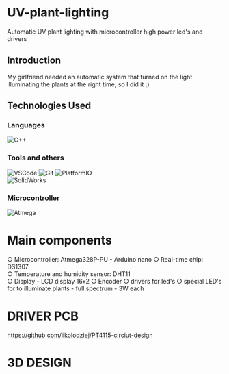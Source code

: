 # UV-plant-lighting
Automatic UV plant lighting with microcontroller high power led's and drivers

## Introduction
My girlfriend needed an automatic system that turned on the light illuminating the plants at the right time, so I did it ;)


## Technologies Used

### Languages
![C++](https://img.shields.io/badge/c++-%2300599C.svg?style=for-the-badge&logo=c%2B%2B&logoColor=white)

### Tools and others
![VSCode](https://img.shields.io/badge/VSCode-007ACC?style=for-the-badge) ![Git](https://img.shields.io/badge/git-%23FF0000.svg?style=for-the-badge&logo=git&logoColor=white) ![PlatformIO](https://img.shields.io/badge/PlatformIO-ebab34?style=for-the-badge) <br /> 
![SolidWorks](https://img.shields.io/badge/SolidWorks-SOLIDWORKS-white)

### Microcontroller
![Atmega](https://img.shields.io/badge/ATMEGA328-Atmega328-white)

# Main components
○ Microcontroller: Atmega328P-PU - Arduino nano
○ Real-time chip: DS1307<br /> 
○ Temperature and humidity sensor: DHT11<br /> 
○ Display - LCD display 16x2
○ Encoder
○ drivers for led's
○ special LED's for to illuminate plants - full spectrum - 3W each

# DRIVER PCB
https://github.com/iikolodziej/PT4115-circiut-design

# 3D DESIGN

